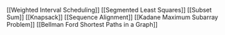 [[Weighted Interval Scheduling]]
[[Segmented Least Squares]]
[[Subset Sum]]
[[Knapsack]]
[[Sequence Alignment]]
[[Kadane Maximum Subarray Problem]]
[[Bellman Ford Shortest Paths in a Graph]]